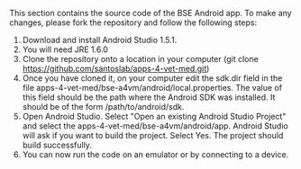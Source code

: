 This section contains the source code of the BSE Android app. To make any changes, please fork the repository and follow the following steps:

1. Download and install Android Studio 1.5.1.
2. You will need JRE 1.6.0
3. Clone the repository onto a location in your computer (git clone https://github.com/santoslab/apps-4-vet-med.git)
4. Once you have cloned it, on your computer edit the sdk.dir field in the file apps-4-vet-med/bse-a4vm/android/local.properties. The value of this field should be the path where the Android SDK was installed. It should be of the form /path/to/android/sdk.
5. Open Android Studio. Select "Open an existing Android Studio Project" and select the apps-4-vet-med/bse-a4vm/android/app. Android Studio will ask if you want to build the project. Select Yes. The project should build successfully.
6. You can now run the code on an emulator or by connecting to a device.
